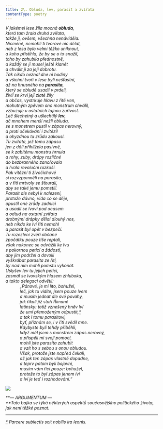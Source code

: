 ```yaml
---
title: 2\. Obluda, lev, parasit a zvířata
contentType: poetry
---
```


<section>

_V jakémsi lese žila mocná **obluda**,  
která tam žrala druhá zvířata,  
takže ji, ovšem, všechna nenáviděla.  
Nicméně, nemohli ti tvorové nic dělat,  
neb z lesa bylo velmi těžko uniknout,  
a koho přistihla, že by se o to snažil,  
toho by zahubila přednostně,  
a každý se jí musel ještě klanět  
a chválit ji za její dobrotu.  
Tak nikdo neznal dne ni hodiny  
a všichni tvoři v lese byli nešťastní,  
až na hnusného na **parasita**,  
který se obludě usadil v prdeli,  
živil se krví její zlaté žíly  
a občas, vystrkuje hlavu z řitě ven,  
mohutným zpěvem ono monstrum chválil,  
vzbuzuje u ostatních tajnou zuřivost.  
Leč šlechetný a ušlechtilý **lev**,  
ač mnohem menší nežli obluda,  
se s monstrem pustil v zápas nerovný,  
a proti očekávání i zvítězil  
a ohyzdnou tu zrůdu zakousl.  
Tu zvířata, jež tomu zápasu  
jen z dáli přihlížela pasivně,  
se k zabitému monstru hrnula  
a rohy, zuby, drápy rozličné  
do bezbranného zanořovala  
a řvala revoluční rozkoší.  
Pak vítězní ti živočichové  
si rozvzpomněli na parasita,  
a v řiti mrtvoly se šťourali,  
aby se také jemu pomstili.  
Parasit ale nebyl k nalezení,  
protože dávno, vida co se děje,  
opustil oné zrůdy zadnici  
a usadil se lvovi pod ocasem  
a odtud na ostatní zvířata  
drobnými drápky dělal dlouhý nos,  
neb nikdo ke lví řiti nemohl  
a parasit byl opět v bezpečí.  
Tu rozezlení zvěří občané  
zpočátku pouze tiše reptali,  
však nakonec se odvážili ke lvu  
s pokornou peticí a žádostí,  
aby jim podržel a dovolil  
vyškrábat parasita ze řiti,  
by nad ním mohli pomstu vykonat.  
Uslyšev lev tu jejich petici,  
zasmál se Ivovským hlasem zhluboka,  
a takto delegaci odvětil:  
            „Pánové, je mi líto, bohužel,  
            leč, jak tu vidíte, jsem pouze lvem  
            a musím jednat dle své povahy,  
            jak říkali již staří Římané  
            latinsky: totiž vznešený hněv lví  
            že umí přemoženým odpustit,[\*](./resources/undefined)  
            a tak i tomu parasitovi,  
            byť, přiznám se, i v řiti svědil mne.  
            Kdybyste byli tehdy přiběhli,  
            když měl jsem s monstrem zápas nerovný,  
            a přispěli mi svojí pomocí,  
            mohli jste parasita zahubit  
            a vzít ho s sebou s onou obludou.  
            Však, protože jste napřed čekali,  
            až jak ten zápas vlastně dopadne,  
            a teprv potom byli bojovní,  
            musím vám říci pouze: bohužel,  
            protože to byl zápas jenom lví  
            a lví je teď i rozhodování.“_

</section>

<section>

![](../Images/002.jpg)

_**— ARGUMENTUM —  
**Tato bajka se týká některých aspektů současnějšího politického života, jak není těžké poznat._

* * *

_[\*](./resources/undefined) Parcere subiectis scit nobilis ira leonis._

</section>
